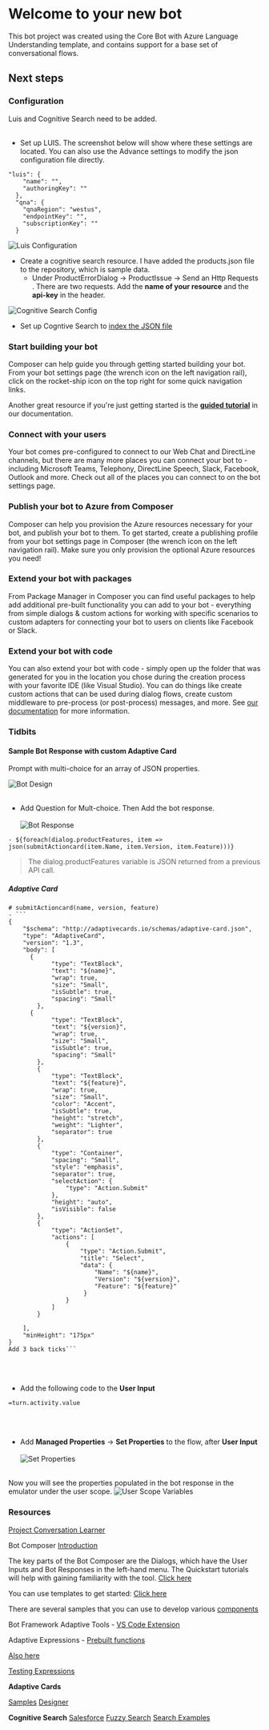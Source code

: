 # Welcome to your new bot

This bot project was created using the Core Bot with Azure Language Understanding template, and contains support for a base set of conversational flows.

## Next steps

### Configuration

Luis and Cognitive Search need to be added. 
<br/> <br/>

- Set up LUIS. The screenshot below will show where these settings are located. You can also use the Advance settings to modify the json configuration file directly.
```
"luis": {
    "name": "",
    "authoringKey": ""
  },
  "qna": {
    "qnaRegion": "westus",
    "endpointKey": "",
    "subscriptionKey": ""
  }
```
![Luis Configuration](images/luisconfig.jpg)
- Create a cognitive search resource. I have added the products.json file to the repository, which is sample data.  
    - Under ProductErrorDialog -> ProductIssue -> Send an Http Requests . There are two requests. Add the **name of your resource** and the **api-key** in the header. 

![Cognitive Search Config](images/cogsearchconfig.jpg)

- Set up Cogntive Search to [index the JSON file](https://docs.microsoft.com/en-us/azure/search/search-howto-index-json-blobs)
### Start building your bot

Composer can help guide you through getting started building your bot. From your bot settings page (the wrench icon on the left navigation rail), click on the rocket-ship icon on the top right for some quick navigation links.

Another great resource if you're just getting started is the **[guided tutorial](https://docs.microsoft.com/en-us/composer/tutorial/tutorial-introduction)** in our documentation.

### Connect with your users

Your bot comes pre-configured to connect to our Web Chat and DirectLine channels, but there are many more places you can connect your bot to - including Microsoft Teams, Telephony, DirectLine Speech, Slack, Facebook, Outlook and more. Check out all of the places you can connect to on the bot settings page.

### Publish your bot to Azure from Composer

Composer can help you provision the Azure resources necessary for your bot, and publish your bot to them. To get started, create a publishing profile from your bot settings page in Composer (the wrench icon on the left navigation rail). Make sure you only provision the optional Azure resources you need!

### Extend your bot with packages

From Package Manager in Composer you can find useful packages to help add additional pre-built functionality you can add to your bot - everything from simple dialogs & custom actions for working with specific scenarios to custom adapters for connecting your bot to users on clients like Facebook or Slack.

### Extend your bot with code

You can also extend your bot with code - simply open up the folder that was generated for you in the location you chose during the creation process with your favorite IDE (like Visual Studio). You can do things like create custom actions that can be used during dialog flows, create custom middleware to pre-process (or post-process) messages, and more. See [our documentation](https://aka.ms/bf-extend-with-code) for more information.


### Tidbits

#### Sample Bot Response with custom Adaptive Card
Prompt with multi-choice for an array of JSON properties. 

![Bot Design](images/multichoicepromptbot.jpg)
<br /> <br />

- Add Question for Mult-choice. Then Add the bot response. 
<br /> <br />
![Bot Response](images/multichoiceprompt.jpg)
```
- ${foreach(dialog.productFeatures, item => json(submitActioncard(item.Name, item.Version, item.Feature)))}
```

>The dialog.productFeatures variable is JSON returned from a previous API call. 

##### Adaptive Card
```
# submitActioncard(name, version, feature)
- ```
{
    "$schema": "http://adaptivecards.io/schemas/adaptive-card.json",
    "type": "AdaptiveCard",
    "version": "1.3",
    "body": [
      {
            "type": "TextBlock",
            "text": "${name}",
            "wrap": true,
            "size": "Small",
            "isSubtle": true,
            "spacing": "Small"
        },
      {
            "type": "TextBlock",
            "text": "${version}",
            "wrap": true,
            "size": "Small",
            "isSubtle": true,
            "spacing": "Small"
        },
        {
            "type": "TextBlock",
            "text": "${feature}",
            "wrap": true,
            "size": "Small",
            "color": "Accent",
            "isSubtle": true,
            "height": "stretch",
            "weight": "Lighter",
            "separator": true
        },
        {
            "type": "Container",
            "spacing": "Small",
            "style": "emphasis",
            "separator": true,
            "selectAction": {
                "type": "Action.Submit"
            },
            "height": "auto",
            "isVisible": false
        },
        {
            "type": "ActionSet",
            "actions": [
                {
                    "type": "Action.Submit",
                    "title": "Select",
                    "data": {
                        "Name": "${name}",
                        "Version": "${version}",
                        "Feature": "${feature}"
                     }
                }
            ]
        }
      
    ],
    "minHeight": "175px"
}
Add 3 back ticks```
```
<br /> <br />

- Add the following code to the **User Input**
```
=turn.activity.value
```
<br /> <br />
- Add **Managed Properties** -> **Set Properties** to the flow, after **User Input**
<br /> <br />
![Set Properties](images/multichoiceafterpromptbotresponse.jpg)
<br /> <br />

Now you will see the properties populated in the bot response in the emulator under the user scope. 
![User Scope Variables](images/multichoicebotresponse.jpg)

### Resources

[Project Conversation Learner](https://www.microsoft.com/en-us/research/project/conversation-learner/)

Bot Composer
[Introduction](https://docs.microsoft.com/en-us/composer/introduction?tabs=v2x)

The key parts of the Bot Composer are the Dialogs, which have the User Inputs and Bot Responses in the left-hand menu. The Quickstart tutorials will help with gaining familiarity with the tool. [Click here](https://docs.microsoft.com/en-us/composer/quickstart-create-bot)

You can use templates to get started: [Click here](https://docs.microsoft.com/en-us/composer/templates/enterprise-assistant-overview)

There are several samples that you can use to develop various [components](https://github.com/microsoft/botbuilder-samples)


Bot Framework Adaptive Tools - [VS Code Extension](https://marketplace.visualstudio.com/items?itemName=BotBuilder.bot-framework-adaptive-tools)

Adaptive Expressions - [Prebuilt functions](https://docs.microsoft.com/en-us/azure/bot-service/adaptive-expressions/adaptive-expressions-prebuilt-functions?view=azure-bot-service-4.0#jPath)

[Also here](https://docs.microsoft.com/en-us/azure/bot-service/adaptive-expressions/adaptive-expressions-prebuilt-functions?view=azure-bot-service-4.0#conversion-functions)

[Testing Expressions](https://playgroundclient.azurewebsites.net)

**Adaptive Cards** 

[Samples](https://adaptivecards.io/samples/)
[Designer](https://adaptivecards.io/designer/)

**Cognitive Search** 
[Salesforce](https://docs.microsoft.com/en-us/azure/search/search-how-to-index-power-query-data-sources)
[Fuzzy Search](https://docs.microsoft.com/en-us/azure/search/search-query-fuzzy)
[Search Examples](https://docs.microsoft.com/en-us/azure/search/search-query-lucene-examples)